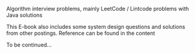 Algorithm interview problems, mainly LeetCode / Lintcode problems with Java solutions

This E-book also includes some system design questions and solutions from other postings. Reference can be found in the content

To be continued...







